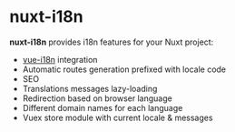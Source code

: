 # nuxt-i18n

**nuxt-i18n** provides i18n features for your Nuxt project:

* [vue-i18n](https://github.com/kazupon/vue-i18n) integration
* Automatic routes generation prefixed with locale code
* SEO
* Translations messages lazy-loading
* Redirection based on browser language
* Different domain names for each language
* Vuex store module with current locale & messages
